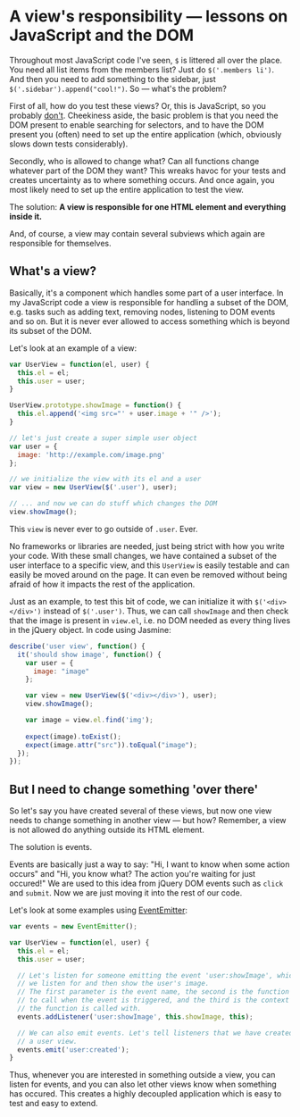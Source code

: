 A view's responsibility — lessons on JavaScript and the DOM
===========================================================

Throughout most JavaScript code I've seen, `$` is littered all over the
place. You need all list items from the members list? Just do
`$('.members li')`. And then you need to add something to the sidebar,
just `$('.sidebar').append("cool!")`. So — what's the problem?

First of all, how do you test these views? Or, this is JavaScript, so
you probably
[don't](https://twitter.com/#!/jasminebdd/status/182322290464276480).
Cheekiness aside, the basic problem is that you need the DOM present to
enable searching for selectors, and to have the DOM present you (often)
need to set up the entire application (which, obviously slows down tests
considerably).

Secondly, who is allowed to change what? Can all functions change
whatever part of the DOM they want? This wreaks havoc for your tests and
creates uncertainty as to where something occurs. And once again, you
most likely need to set up the entire application to test the view.

The solution: **A view is responsible for one HTML element and
everything inside it.**

And, of course, a view may contain several subviews which again are
responsible for themselves.

What's a view?
--------------

Basically, it's a component which handles some part of a user interface.
In my JavaScript code a view is responsible for handling a subset of the
DOM, e.g. tasks such as adding text, removing nodes, listening to DOM
events and so on. But it is never ever allowed to access something which
is beyond its subset of the DOM.

Let's look at an example of a view:

```javascript
var UserView = function(el, user) {
  this.el = el;
  this.user = user;
}

UserView.prototype.showImage = function() {
  this.el.append('<img src="' + user.image + '" />');
}

// let's just create a super simple user object
var user = {
  image: 'http://example.com/image.png'
};

// we initialize the view with its el and a user
var view = new UserView($('.user'), user);

// ... and now we can do stuff which changes the DOM
view.showImage();
```

This `view` is never ever to go outside of `.user`. Ever.

No frameworks or libraries are needed, just being strict with how you
write your code. With these small changes, we have contained a subset of
the user interface to a specific view, and this `UserView` is easily
testable and can easily be moved around on the page. It can even be
removed without being afraid of how it impacts the rest of the
application.

Just as an example, to test this bit of code, we can initialize it with
`$('<div></div>')` instead of `$('.user')`. Thus, we can call `showImage`
and then check that the image is present in `view.el`, i.e. no DOM
needed as every thing lives in the jQuery object. In code using Jasmine:

```javascript
describe('user view', function() {
  it('should show image', function() {
    var user = {
      image: "image"
    };

    var view = new UserView($('<div></div>'), user);
    view.showImage();

    var image = view.el.find('img');
    
    expect(image).toExist();
    expect(image.attr("src")).toEqual("image");
  });
});
```

But I need to change something 'over there'
-------------------------------------------

So let's say you have created several of these views, but now one view
needs to change something in another view — but how? Remember, a view is
not allowed do anything outside its HTML element.

The solution is events.

Events are basically just a way to say: "Hi, I want to know when some
action occurs" and "Hi, you know what? The action you're waiting for
just occured!" We are used to this idea from jQuery DOM events such as
`click` and `submit`. Now we are just moving it into the rest of our
code.

Let's look at some examples using
[EventEmitter](https://github.com/Wolfy87/EventEmitter):

```javascript
var events = new EventEmitter();

var UserView = function(el, user) {
  this.el = el;
  this.user = user;

  // Let's listen for someone emitting the event 'user:showImage', which
  // we listen for and then show the user's image.
  // The first parameter is the event name, the second is the function
  // to call when the event is triggered, and the third is the context
  // the function is called with.
  events.addListener('user:showImage', this.showImage, this);

  // We can also emit events. Let's tell listeners that we have created
  // a user view.
  events.emit('user:created');
}
```

Thus, whenever you are interested in something outside a view, you can
listen for events, and you can also let other views know when something
has occured. This creates a highly decoupled application which is easy
to test and easy to extend.
